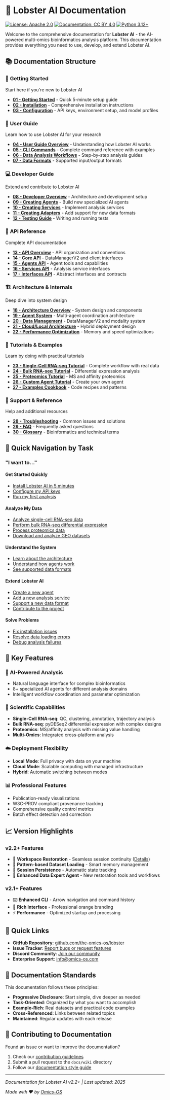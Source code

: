 # 🦞 Lobster AI Documentation

[![License: Apache 2.0](https://img.shields.io/badge/License-Apache%202.0-blue.svg)](https://opensource.org/licenses/Apache-2.0)
[![Documentation: CC BY 4.0](https://img.shields.io/badge/Documentation-CC%20BY%204.0-lightgrey.svg)](https://creativecommons.org/licenses/by/4.0/)
[![Python 3.12+](https://img.shields.io/badge/python-3.12+-blue.svg)](https://www.python.org/downloads/)

Welcome to the comprehensive documentation for **Lobster AI** - the AI-powered multi-omics bioinformatics analysis platform. This documentation provides everything you need to use, develop, and extend Lobster AI.

## 📚 Documentation Structure

### 🚀 **Getting Started**
Start here if you're new to Lobster AI
- [**01 - Getting Started**](01-getting-started.md) - Quick 5-minute setup guide
- [**02 - Installation**](02-installation.md) - Comprehensive installation instructions
- [**03 - Configuration**](03-configuration.md) - API keys, environment setup, and model profiles

### 👤 **User Guide**
Learn how to use Lobster AI for your research
- [**04 - User Guide Overview**](04-user-guide-overview.md) - Understanding how Lobster AI works
- [**05 - CLI Commands**](05-cli-commands.md) - Complete command reference with examples
- [**06 - Data Analysis Workflows**](06-data-analysis-workflows.md) - Step-by-step analysis guides
- [**07 - Data Formats**](07-data-formats.md) - Supported input/output formats

### 💻 **Developer Guide**
Extend and contribute to Lobster AI
- [**08 - Developer Overview**](08-developer-overview.md) - Architecture and development setup
- [**09 - Creating Agents**](09-creating-agents.md) - Build new specialized AI agents
- [**10 - Creating Services**](10-creating-services.md) - Implement analysis services
- [**11 - Creating Adapters**](11-creating-adapters.md) - Add support for new data formats
- [**12 - Testing Guide**](12-testing-guide.md) - Writing and running tests

### 📖 **API Reference**
Complete API documentation
- [**13 - API Overview**](13-api-overview.md) - API organization and conventions
- [**14 - Core API**](14-core-api.md) - DataManagerV2 and client interfaces
- [**15 - Agents API**](15-agents-api.md) - Agent tools and capabilities
- [**16 - Services API**](16-services-api.md) - Analysis service interfaces
- [**17 - Interfaces API**](17-interfaces-api.md) - Abstract interfaces and contracts

### 🏗️ **Architecture & Internals**
Deep dive into system design
- [**18 - Architecture Overview**](18-architecture-overview.md) - System design and components
- [**19 - Agent System**](19-agent-system.md) - Multi-agent coordination architecture
- [**20 - Data Management**](20-data-management.md) - DataManagerV2 and modality system
- [**21 - Cloud/Local Architecture**](21-cloud-local-architecture.md) - Hybrid deployment design
- [**22 - Performance Optimization**](22-performance-optimization.md) - Memory and speed optimizations

### 🎯 **Tutorials & Examples**
Learn by doing with practical tutorials
- [**23 - Single-Cell RNA-seq Tutorial**](23-tutorial-single-cell.md) - Complete workflow with real data
- [**24 - Bulk RNA-seq Tutorial**](24-tutorial-bulk-rnaseq.md) - Differential expression analysis
- [**25 - Proteomics Tutorial**](25-tutorial-proteomics.md) - MS and affinity proteomics
- [**26 - Custom Agent Tutorial**](26-tutorial-custom-agent.md) - Create your own agent
- [**27 - Examples Cookbook**](27-examples-cookbook.md) - Code recipes and patterns

### 🔧 **Support & Reference**
Help and additional resources
- [**28 - Troubleshooting**](28-troubleshooting.md) - Common issues and solutions
- [**29 - FAQ**](29-faq.md) - Frequently asked questions
- [**30 - Glossary**](30-glossary.md) - Bioinformatics and technical terms

## 🎯 Quick Navigation by Task

### **"I want to..."**

#### **Get Started Quickly**
- [Install Lobster AI in 5 minutes](01-getting-started.md)
- [Configure my API keys](03-configuration.md#required-api-keys)
- [Run my first analysis](01-getting-started.md#your-first-analysis)

#### **Analyze My Data**
- [Analyze single-cell RNA-seq data](23-tutorial-single-cell.md)
- [Perform bulk RNA-seq differential expression](24-tutorial-bulk-rnaseq.md)
- [Process proteomics data](25-tutorial-proteomics.md)
- [Download and analyze GEO datasets](06-data-analysis-workflows.md#geo-database-integration)

#### **Understand the System**
- [Learn about the architecture](18-architecture-overview.md)
- [Understand how agents work](19-agent-system.md)
- [See supported data formats](07-data-formats.md)

#### **Extend Lobster AI**
- [Create a new agent](09-creating-agents.md)
- [Add a new analysis service](10-creating-services.md)
- [Support a new data format](11-creating-adapters.md)
- [Contribute to the project](08-developer-overview.md#contributing)

#### **Solve Problems**
- [Fix installation issues](28-troubleshooting.md#installation-issues)
- [Resolve data loading errors](28-troubleshooting.md#data-loading-issues)
- [Debug analysis failures](28-troubleshooting.md#analysis-failures)

## 🌟 Key Features

### **🤖 AI-Powered Analysis**
- Natural language interface for complex bioinformatics
- 8+ specialized AI agents for different analysis domains
- Intelligent workflow coordination and parameter optimization

### **🧬 Scientific Capabilities**
- **Single-Cell RNA-seq**: QC, clustering, annotation, trajectory analysis
- **Bulk RNA-seq**: pyDESeq2 differential expression with complex designs
- **Proteomics**: MS/affinity analysis with missing value handling
- **Multi-Omics**: Integrated cross-platform analysis

### **☁️ Deployment Flexibility**
- **Local Mode**: Full privacy with data on your machine
- **Cloud Mode**: Scalable computing with managed infrastructure
- **Hybrid**: Automatic switching between modes

### **📊 Professional Features**
- Publication-ready visualizations
- W3C-PROV compliant provenance tracking
- Comprehensive quality control metrics
- Batch effect detection and correction

## 📈 Version Highlights

### **v2.2+ Features**
- 🔄 **Workspace Restoration** - Seamless session continuity ([Details](31-data-expert-agent-enhancements.md))
- 📂 **Pattern-based Dataset Loading** - Smart memory management
- 💾 **Session Persistence** - Automatic state tracking
- 🤖 **Enhanced Data Expert Agent** - New restoration tools and workflows

### **v2.1+ Features**
- ⌨️ **Enhanced CLI** - Arrow navigation and command history
- 🎨 **Rich Interface** - Professional orange branding
- ⚡ **Performance** - Optimized startup and processing

## 🔗 Quick Links

- **GitHub Repository**: [github.com/the-omics-os/lobster](https://github.com/the-omics-os/lobster)
- **Issue Tracker**: [Report bugs or request features](https://github.com/the-omics-os/lobster/issues)
- **Discord Community**: [Join our community](https://discord.gg/HDTRbWJ8omicsos)
- **Enterprise Support**: [info@omics-os.com](mailto:info@omics-os.com)

## 📝 Documentation Standards

This documentation follows these principles:
- **Progressive Disclosure**: Start simple, dive deeper as needed
- **Task-Oriented**: Organized by what you want to accomplish
- **Example-Rich**: Real datasets and practical code examples
- **Cross-Referenced**: Links between related topics
- **Maintained**: Regular updates with each release

## 🤝 Contributing to Documentation

Found an issue or want to improve the documentation?
1. Check our [contribution guidelines](08-developer-overview.md#contributing)
2. Submit a pull request to the `docs/wiki` directory
3. Follow our [documentation style guide](08-developer-overview.md#documentation-style)

---

*Documentation for Lobster AI v2.2+ | Last updated: 2025*

*Made with ❤️ by [Omics-OS](https://omics-os.com)*